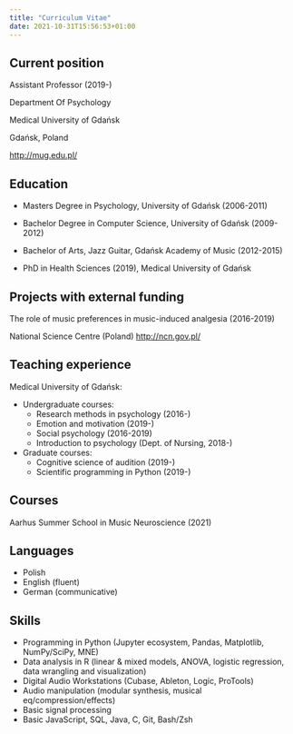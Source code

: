 ```yaml
---
title: "Curriculum Vitae"
date: 2021-10-31T15:56:53+01:00
---
```





## Current position

Assistant Professor (2019-)

Department Of Psychology

Medical University of Gdańsk

Gdańsk, Poland

http://mug.edu.pl/


## Education

* Masters Degree in Psychology, University of Gdańsk (2006-2011)

* Bachelor Degree in Computer Science, University of Gdańsk (2009-2012)

* Bachelor of Arts, Jazz Guitar, Gdańsk Academy of Music (2012-2015)

* PhD in Health Sciences (2019), Medical University of Gdańsk

## Projects with external funding

The role of music preferences in music-induced analgesia (2016-2019)

National Science Centre (Poland) http://ncn.gov.pl/

## Teaching experience

Medical University of Gdańsk:
* Undergraduate courses:
	* Research methods in psychology (2016-)
	* Emotion and motivation (2019-)
	* Social psychology (2016-2019)
	* Introduction to psychology (Dept. of Nursing, 2018-)
* Graduate courses:
	* Cognitive science of audition (2019-)
	* Scientific programming in Python (2019-)

## Courses

Aarhus Summer School in Music Neuroscience (2021)

## Languages

* Polish
* English (fluent)
* German (communicative)

## Skills

* Programming in Python (Jupyter ecosystem, Pandas, Matplotlib, NumPy/SciPy, MNE)
* Data analysis in R (linear & mixed models, ANOVA, logistic regression, data wrangling and visualization)
* Digital Audio Workstations (Cubase, Ableton, Logic, ProTools)
* Audio manipulation (modular synthesis, musical eq/compression/effects)
* Basic signal processing
* Basic JavaScript, SQL, Java, C, Git, Bash/Zsh